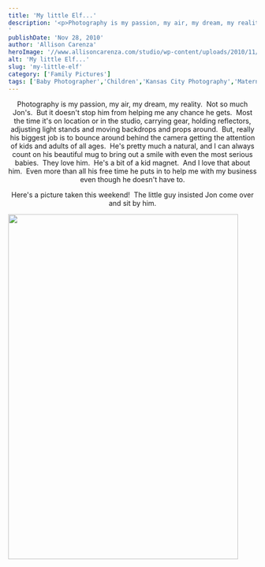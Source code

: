 ```yaml
---
title: 'My little Elf...'
description: '<p>Photography is my passion, my air, my dream, my reality.  Not so much Jon&apos;s.  But it doesn&apos;t stop him from [&hellip;]</p>
'
publishDate: 'Nov 28, 2010'
author: 'Allison Carenza'
heroImage: '//www.allisoncarenza.com/studio/wp-content/uploads/2010/11/IND_36981.jpg'
alt: 'My little Elf...'
slug: 'my-little-elf'
category: ['Family Pictures']
tags: ['Baby Photographer','Children','Kansas City Photography','Maternity Photography']
---
```


<p style="text-align: center;">Photography is my passion, my air, my dream, my reality.  Not so much Jon&apos;s.  But it doesn&apos;t stop him from helping me any chance he gets.  Most the time it&apos;s on location or in the studio, carrying gear, holding reflectors, adjusting light stands and moving backdrops and props around.  But, really his biggest job is to bounce around behind the camera getting the attention of kids and adults of all ages.  He&apos;s pretty much a natural, and I can always count on his beautiful mug to bring out a smile with even the most serious babies.  They love him.  He&apos;s a bit of a kid magnet.  And I love that about him.  Even more than all his free time he puts in to help me with my business even though he doesn&apos;t have to.</p>
<p style="text-align: center;">Here&apos;s a picture taken this weekend!  The little guy insisted Jon come over and sit by him.</p>
<p><a rel="attachment wp-att-1826" href="http://www.allisoncarenza.com/archives/1824/ind_3698-2"><img class="aligncenter size-full wp-image-1826" title="IND_3698" src="http://www.allisoncarenza.com/studio/wp-content/uploads/2010/11/IND_36981.jpg" alt="" width="466" height="700" srcset="/media/IND_36981.jpg 466w, /media/IND_36981-200x300.jpg 200w" sizes="(max-width: 466px) 100vw, 466px" /></a></p>
